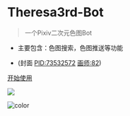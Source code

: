 <!-- _coverpage.md -->

# Theresa3rd-Bot

> 一个Pixiv二次元色图Bot

-   主要包含：色图搜索，色图推送等功能

-   (封面 [PID:73532572](https://www.pixiv.net/artworks/73532572) [画师:82](https://www.pixiv.net/users/14344106))

[开始使用](setu)

![](/img/73532572_p0.png)

![color](#f0f0f0)
